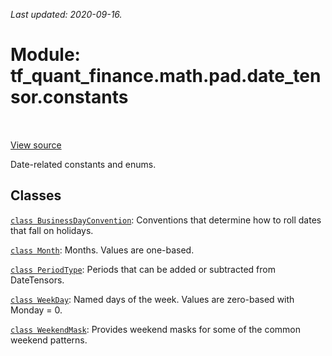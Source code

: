 <!--
This file is generated by a tool. Do not edit directly.
For open-source contributions the docs will be updated automatically.
-->

*Last updated: 2020-09-16.*

<div itemscope itemtype="http://developers.google.com/ReferenceObject">
<meta itemprop="name" content="tf_quant_finance.math.pad.date_tensor.constants" />
<meta itemprop="path" content="Stable" />
</div>

# Module: tf_quant_finance.math.pad.date_tensor.constants

<!-- Insert buttons and diff -->

<table class="tfo-notebook-buttons tfo-api" align="left">
</table>

<a target="_blank" href="https://github.com/google/tf-quant-finance/blob/master/tf_quant_finance/datetime/constants.py">View source</a>



Date-related constants and enums.



## Classes

[`class BusinessDayConvention`](../../../../tf_quant_finance/datetime/BusinessDayConvention.md): Conventions that determine how to roll dates that fall on holidays.

[`class Month`](../../../../tf_quant_finance/datetime/Month.md): Months. Values are one-based.

[`class PeriodType`](../../../../tf_quant_finance/datetime/PeriodType.md): Periods that can be added or subtracted from DateTensors.

[`class WeekDay`](../../../../tf_quant_finance/datetime/WeekDay.md): Named days of the week. Values are zero-based with Monday = 0.

[`class WeekendMask`](../../../../tf_quant_finance/datetime/WeekendMask.md): Provides weekend masks for some of the common weekend patterns.

